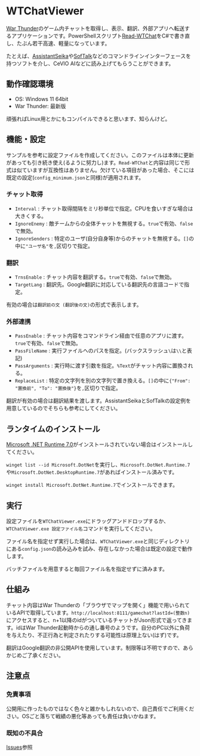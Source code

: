 # WTChatViewer

[War Thunder](https://warthunder.com)のゲーム内チャットを取得し、表示、翻訳、外部アプリへ転送するアプリケーションです。PowerShellスクリプト[Read-WTChat](https://github.com/OER1057/Read-WTChat)をC#で書き直し、たぶん若干高速、軽量になっています。

たとえば、[AssistantSeika](https://hgotoh.jp/wiki/doku.php/documents/voiceroid/assistantseika/)や[SofTalk](https://w.atwiki.jp/softalk/)などのコマンドラインインターフェースを持つソフトを介し、CeVIO AIなどに読み上げてもらうことができます。

## 動作確認環境

- OS: Windows 11 64bit
- War Thunder: 最新版

頑張ればLinux用とかにもコンパイルできると思います、知らんけど。

## 機能・設定

サンプルを参考に設定ファイルを作成してください。このファイルは本体に更新があっても引き続き使え(るように努力し)ます。`Read-WTChat`と内容は同じで形式は似ていますが互換性はありません。欠けている項目があった場合、そこには既定の設定(`config_minimum.json`と同様)が適用されます。

### チャット取得

- `Interval` : チャット取得間隔をミリ秒単位で指定。CPUを食いすぎな場合は大きくする。
- `IgnoreEnemy` : 敵チームからの全体チャットを無視する。`true`で有効、`false`で無効。
- `IgnoreSenders` : 特定のユーザ(自分自身等)からのチャットを無視する。`[]`の中に`"ユーザ名"`を`,`区切りで指定。

### 翻訳

- `TrnsEnable` : チャット内容を翻訳する。`true`で有効、`false`で無効。
- `TargetLang` : 翻訳先。Google翻訳に対応している翻訳先の言語コードで指定。

有効の場合は`翻訳前の文 (翻訳後の文)`の形式で表示します。

### 外部連携

- `PassEnable` : チャット内容をコマンドライン経由で任意のアプリに渡す。`true`で有効、`false`で無効。
- `PassFileName` : 実行ファイルへのパスを指定。(バックスラッシュ`\`は`\\`と表記)
- `PassArguments` : 実行時に渡す引数を指定。`%Text`がチャット内容に置換される。
- `ReplaceList` : 特定の文字列を別の文字列で置き換える。`[]`の中に`{"From": "置換前", "To": "置換後"}`を`,`区切りで指定。

翻訳が有効の場合は翻訳結果を渡します。AssistantSeikaとSofTalkの設定例を用意しているのでそちらも参考にしてください。

## ランタイムのインストール

[Microsoft .NET Runtime 7.0](https://dotnet.microsoft.com/ja-jp/download/dotnet/7.0)がインストールされていない場合はインストールしてください。

`winget list --id Microsoft.DotNet`を実行し、`Microsoft.DotNet.Runtime.7`や`Microsoft.DotNet.DesktopRuntime.7`があればインストール済みです。

`winget install Microsoft.DotNet.Runtime.7`でインストールできます。

## 実行

設定ファイルを`WTChatViewer.exe`にドラッグアンドドロップするか、`WTChatViewer.exe 設定ファイル名`コマンドを実行してください。

ファイル名を指定せず実行した場合は、`WTChatViewer.exe`と同じディレクトリにある`config.json`の読み込みを試み、存在しなかった場合は既定の設定で動作します。

バッチファイルを用意すると毎回ファイル名を指定せずに済みます。

## 仕組み

チャット内容はWar Thunderの「ブラウザでマップを開く」機能で用いられているAPIで取得しています。`http://localhost:8111/gamechat?lastId=(整数n)`にアクセスすると、n+1以降のidがついているチャットがJson形式で返ってきます。idはWar Thunder起動時からの通し番号のようです。自分のPC以外に負荷を与えたり、不正行為と判定されたりする可能性は原理上ない(はず)です。

翻訳はGoogle翻訳の非公開APIを使用しています。制限等は不明ですので、あらかじめご了承ください。

## 注意点

### 免責事項

公開用に作ったものではなく色々と雑かもしれないので、自己責任でご利用ください。OSごと落ちて戦績の悪化等あっても責任は負いかねます。

### 既知の不具合

[Issues](https://github.com/OER1057/WTChatViewer/issues)参照